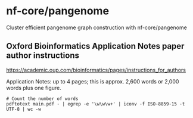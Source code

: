# nf-core/pangenome 
Cluster efficient pangenome graph construction with nf-core/pangenome

## Oxford Bioinformatics Application Notes paper author instructions
https://academic.oup.com/bioinformatics/pages/instructions_for_authors

Application Notes: up to 4 pages; this is approx. 2,600 words or 2,000 words plus one figure.

```shell
# Count the number of words
pdftotext main.pdf - | egrep -e '\w\w\w+' | iconv -f ISO-8859-15 -t UTF-8 | wc -w 
```
